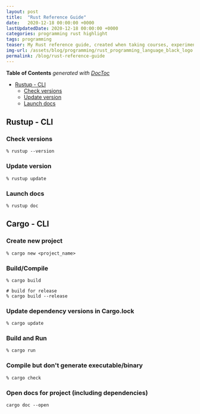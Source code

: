 ```yaml
---
layout: post
title:  "Rust Reference Guide"
date:   2020-12-18 00:00:00 +0000   
lastUpdatedDate: 2020-12-18 00:00:00 +0000
categories: programming rust highlight
tags: programming
teaser: My Rust reference guide, created when taking courses, experimenting and coming across stuff during projects 
img-url: /assets/blog/programming/rust_programming_language_black_logo.svg.png
permalink: /blog/rust-reference-guide
---
```

<!-- START doctoc generated TOC please keep comment here to allow auto update -->
<!-- DON'T EDIT THIS SECTION, INSTEAD RE-RUN doctoc TO UPDATE -->
**Table of Contents**  *generated with [DocToc](https://github.com/thlorenz/doctoc)*

- [Rustup - CLI](#rustup---cli)
  - [Check versions](#check-versions)
  - [Update version](#update-version)
  - [Launch docs](#launch-docs)

<!-- END doctoc generated TOC please keep comment here to allow auto update -->

## Rustup - CLI
### Check versions
```
% rustup --version
```
### Update version
```
% rustup update
```
### Launch docs
```
% rustup doc
```

## Cargo - CLI
### Create new project
```
% cargo new <project_name>
```
### Build/Compile
```
% cargo build

# build for release
% cargo build --release
```
### Update dependency versions in Cargo.lock
```
% cargo update
```
### Build and Run
```
% cargo run
```
### Compile but don't generate executable/binary
```
% cargo check
```
### Open docs for project (including dependencies)
```
cargo doc --open
```
